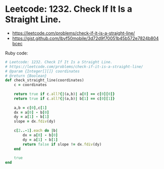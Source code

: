 # Leetcode: 1232. Check If It Is a Straight Line.

- https://leetcode.com/problems/check-if-it-is-a-straight-line/
- https://gist.github.com/lbvf50mobile/3d72d9f70051b45b572e7824b804bcec

Ruby code:
```Ruby
# Leetcode: 1232. Check If It Is a Straight Line.
# https://leetcode.com/problems/check-if-it-is-a-straight-line/
# @param {Integer[][]} coordinates
# @return {Boolean}
def check_straight_line(coordinates)
    c = coordinates
    
    return true if c.all?{|(a,b)| a[0] == c[0][0]}
    return true if c.all?{|(a,b)| b[1] == c[0][1]}
    
    a,b = c[0],c[1]
    dx = a[0] - b[0]
    dy = a[1] - b[1]
    slope = dx.fdiv(dy)
    
    c[2..-1].each do |b|
        dx = a[0] - b[0]
        dy = a[1] - b[1]
        return false if slope != dx.fdiv(dy)
    end
    
    true
end
```
